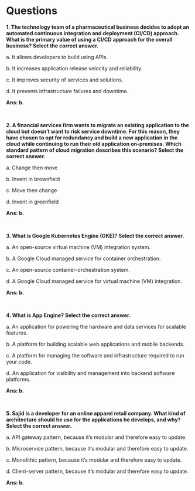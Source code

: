 # Questions

**1. The technology team of a pharmaceutical business decides to adopt an automated continuous integration and deployment (CI/CD) approach. What is the primary value of using a CI/CD approach for the overall business? Select the correct answer.**

a. It allows developers to build using APIs.

b. It increases application release velocity and reliability.

c. It improves security of services and solutions.

d. It prevents infrastructure failures and downtime.

**Ans: b.**

<br/>

**2. A financial services firm wants to migrate an existing application to the cloud but doesn’t want to risk service downtime. For this reason, they have chosen to opt for redundancy and build a new application in the cloud while continuing to run their old application on-premises. Which standard pattern of cloud migration describes this scenario? Select the correct answer.**

a. Change then move

b. Invent in brownfield

c. Move then change

d. Invent in greenfield

**Ans: b.**

<br/>

**3. What is Google Kubernetes Engine (GKE)? Select the correct answer.**

a. An open-source virtual machine (VM) integration system.

b. A Google Cloud managed service for container orchestration.

c. An open-source container-orchestration system.

d. A Google Cloud managed service for virtual machine (VM) integration.

**Ans: b.**

<br/>

**4. What is App Engine? Select the correct answer.**

a. An application for powering the hardware and data services for scalable features.

b. A platform for building scalable web applications and mobile backends.

c. A platform for managing the software and infrastructure required to run your code.

d. An application for visibility and management into backend software platforms.

**Ans: b.**

<br/>

**5. Sajid is a developer for an online apparel retail company. What kind of architecture should he use for the applications he develops, and why? Select the correct answer.**

a. API gateway pattern, because it’s modular and therefore easy to update.

b. Microservice pattern, because it’s modular and therefore easy to update.

c. Monolithic pattern, because it’s modular and therefore easy to update.

d. Client-server pattern, because it’s modular and therefore easy to update.

**Ans: b.**

<br/>
